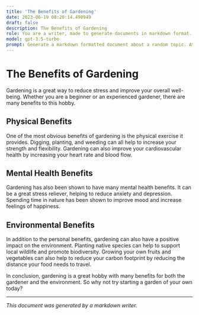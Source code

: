 ```yaml
---
title: 'The Benefits of Gardening'
date: 2023-06-19 08:20:14.490949
draft: false
description: The Benefits of Gardening
role: You are a writer, made to generate documents in markdown format. It is very important that all of the documents you generate are in valid markdown format.
model: gpt-3.5-turbo
prompt: Generate a markdown formatted document about a random topic. At the bottom, include a disclaimer explaining that the document was generated by you. The first line of the document should be the title. Make sure that the entire document is in proper markdown format, using a mix of various tags to make the document visually appealing.
---
```


# The Benefits of Gardening

Gardening is a great way to reduce stress and improve your overall well-being. Whether you are a beginner or an experienced gardener, there are many benefits to this hobby.

## Physical Benefits

One of the most obvious benefits of gardening is the physical exercise it provides. Digging, planting, and weeding can all help to increase your strength and flexibility. Gardening can also improve your cardiovascular health by increasing your heart rate and blood flow.

## Mental Health Benefits

Gardening has also been shown to have many mental health benefits. It can be a great stress reliever, helping to reduce anxiety and depression. Spending time in nature has been shown to improve mood and increase feelings of happiness.

## Environmental Benefits

In addition to the personal benefits, gardening can also have a positive impact on the environment. Planting native species can help to support local wildlife and promote biodiversity. Growing your own fruits and vegetables can also help to reduce your carbon footprint by reducing the distance your food needs to travel.

In conclusion, gardening is a great hobby with many benefits for both the gardener and the environment. So why not try starting a garden of your own today?

---

*This document was generated by a markdown writer.*